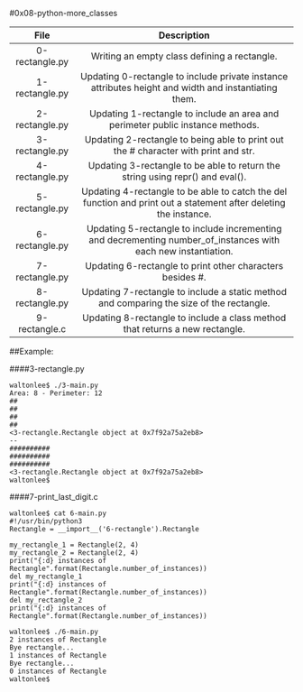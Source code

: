 #0x08-python-more_classes


|                  File                                    |                     Description                     |
| :-----------------------------------------: |  :-----------------------------------------------:  |
|        0-rectangle.py                        | Writing an empty class defining a rectangle. |
|        1-rectangle.py                        | Updating 0-rectangle to include private instance attributes height and width and instantiating them.  |
|        2-rectangle.py               | Updating 1-rectangle to include an area and perimeter public instance methods. |
|        3-rectangle.py               | Updating 2-rectangle to being able to print out the # character with print and str. |
|        4-rectangle.py               | Updating 3-rectangle to be able to return the string using repr() and eval().  |
|        5-rectangle.py               | Updating 4-rectangle to be able to catch the del function and print out a statement after deleting the instance.  |
|        6-rectangle.py               | Updating 5-rectangle to include incrementing and decrementing number_of_instances with each new instantiation.  |
|        7-rectangle.py               | Updating 6-rectangle to print other characters besides #.  |
|        8-rectangle.py               | Updating 7-rectangle to include a static method and comparing the size of the rectangle.  |
|        9-rectangle.c                |  Updating 8-rectangle to include a class method that returns a new rectangle.  |

##Example:

####3-rectangle.py
```
waltonlee$ ./3-main.py
Area: 8 - Perimeter: 12
##
##
##
##
<3-rectangle.Rectangle object at 0x7f92a75a2eb8>
--
##########
##########
##########
<3-rectangle.Rectangle object at 0x7f92a75a2eb8>
waltonlee$
```
####7-print_last_digit.c
```
waltonlee$ cat 6-main.py
#!/usr/bin/python3
Rectangle = __import__('6-rectangle').Rectangle

my_rectangle_1 = Rectangle(2, 4)
my_rectangle_2 = Rectangle(2, 4)
print("{:d} instances of Rectangle".format(Rectangle.number_of_instances))
del my_rectangle_1
print("{:d} instances of Rectangle".format(Rectangle.number_of_instances))
del my_rectangle_2
print("{:d} instances of Rectangle".format(Rectangle.number_of_instances))

waltonlee$ ./6-main.py
2 instances of Rectangle
Bye rectangle...
1 instances of Rectangle
Bye rectangle...
0 instances of Rectangle
waltonlee$
```